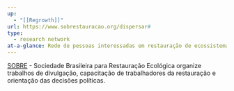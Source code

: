 ```yaml
---
up:
  - "[[Regrowth]]"
url: https://www.sobrestauracao.org/dispersar#
type:
  - research network
at-a-glance: Rede de pessoas interessadas em restauração de ecossistemas no Brasil
---
```

[SOBRE](https://www.sobrestauracao.org/) - Sociedade Brasileira para Restauração Ecológica organize trabalhos de divulgação, capacitação de trabalhadores da restauração e orientação das decisões políticas.

